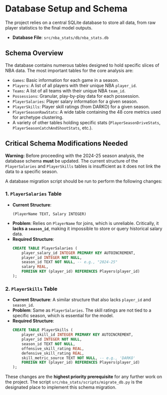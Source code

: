 # Database Setup and Schema

The project relies on a central SQLite database to store all data, from raw player statistics to the final model outputs.

- **Database File**: `src/nba_stats/db/nba_stats.db`

## Schema Overview

The database contains numerous tables designed to hold specific slices of NBA data. The most important tables for the core analysis are:

- `Games`: Basic information for each game in a season.
- `Players`: A list of all players with their unique NBA `player_id`.
- `Teams`: A list of all teams with their unique NBA `team_id`.
- `Possessions`: Granular, play-by-play data for each possession.
- `PlayerSalaries`: Player salary information for a given season.
- `PlayerSkills`: Player skill ratings (from DARKO) for a given season.
- `PlayerSeasonRawStats`: A wide table containing the 48 core metrics used for archetype clustering.
- A variety of other tables holding specific stats (`PlayerSeasonDriveStats`, `PlayerSeasonCatchAndShootStats`, etc.).

## Critical Schema Modifications Needed

**Warning:** Before proceeding with the 2024-25 season analysis, the database schema **must** be updated. The current structure of the `PlayerSalaries` and `PlayerSkills` tables is insufficient as it does not link the data to a specific season.

A database migration script should be run to perform the following changes:

### 1. `PlayerSalaries` Table

- **Current Structure**:
  ```
  (PlayerName TEXT, Salary INTEGER)
  ```
- **Problem**: Relies on `PlayerName` for joins, which is unreliable. Critically, it **lacks a `season_id`**, making it impossible to store or query historical salary data.
- **Required Structure**:
  ```sql
  CREATE TABLE PlayerSalaries (
      player_salary_id INTEGER PRIMARY KEY AUTOINCREMENT,
      player_id INTEGER NOT NULL,
      season_id TEXT NOT NULL, -- e.g., "2024-25"
      salary REAL,
      FOREIGN KEY (player_id) REFERENCES Players(player_id)
  );
  ```

### 2. `PlayerSkills` Table

- **Current Structure**: A similar structure that also lacks `player_id` and `season_id`.
- **Problem**: Same as `PlayerSalaries`. The skill ratings are not tied to a specific season, which is essential for the model.
- **Required Structure**:
  ```sql
  CREATE TABLE PlayerSkills (
      player_skill_id INTEGER PRIMARY KEY AUTOINCREMENT,
      player_id INTEGER NOT NULL,
      season_id TEXT NOT NULL,
      offensive_skill_rating REAL,
      defensive_skill_rating REAL,
      skill_metric_source TEXT NOT NULL, -- e.g., 'DARKO'
      FOREIGN KEY (player_id) REFERENCES Players(player_id)
  );
  ```

These changes are the **highest priority prerequisite** for any further work on the project. The script `src/nba_stats/scripts/migrate_db.py` is the designated place to implement this schema migration.
